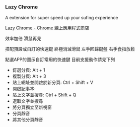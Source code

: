 ### Lazy Chrome

A extension for super speed up your sufing experience

[Lazy Chrome - Chrome 線上應用程式商店](https://chrome.google.com/webstore/detail/lazy-chrome/boijmdgjfcoancndoiclnglhjakeopch "Lazy Chrome - Chrome 線上應用程式商店")

效率加倍
滑鼠再見

搭配預設或自訂的快速鍵
終極消滅滑鼠
左手回歸鍵盤 
右手食指放鬆

點選APP的圖示自訂常用的快速鍵
目前支援動作請見下列

- 釘選分頁: Alt + 1
- 複製分頁: Alt + 3
- 貼上網址並開啟於新分頁: Ctrl + Shift + V
- 開啟記事本: 
- 貼上文字並搜尋: Ctrl + Shift + Q
- 選取文字並搜尋
- 將分頁獨立至新視窗
- 分頁靜音
- 將其他分頁靜音
